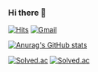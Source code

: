 ### Hi there 👋

[![Hits](https://hits.seeyoufarm.com/api/count/incr/badge.svg?url=https%3A%2F%2Fgithub.com%2FJ-Yeah&count_bg=%2379C83D&title_bg=%23555555&icon=&icon_color=%23E7E7E7&title=hits&edge_flat=false)](https://github.com/J-Yeah)
[![Gmail](https://img.shields.io/badge/Gmail-D14836?style=for-the-badge&logo=gmail&logoColor=white)](https://mail.google.com/mail/?view=cm&amp;fs=1&amp;to=wlgh3103@gmail.com)

[![Anurag's GitHub stats](https://github-readme-stats.vercel.app/api?username=J-Yeah&show_icons=true&theme=onedark)](https://github.com/anuraghazra/github-readme-stats)

[![Solved.ac](http://mazassumnida.wtf/api/v2/generate_badge?boj=wlgh3103)](https://solved.ac/wlgh3103)
[![Solved.ac](http://mazassumnida.wtf/api/mini/generate_badge?boj=wlgh3103)](https://solved.ac/wlgh3103)
